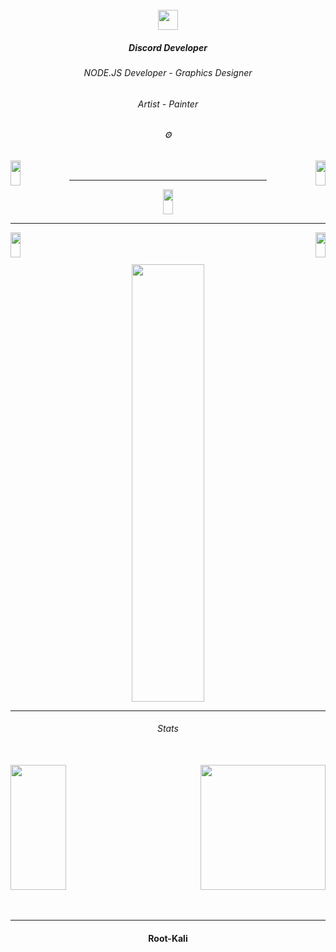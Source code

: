
<br/>

<div align="center">
<img src="https://media.discordapp.net/attachments/900111005059801138/953073684703232001/MafiaSnake_-_V2.png" align="center" height="32" width="32" />
</div>

##### <div align="center">Discord Developer</div>  

###### <div align="center">NODE.JS Developer - Graphics Designer</div>  

###### <div align="center">Artist - Painter</div>

###### <div align="center">⚙️</div>




<div align="left">
<a href="https://youtube.com/channel/UCXbSf-mBetjGSR_Eq7Ajesw"><img src="https://cdn.discordapp.com/attachments/865598508924796978/970638029322604574/youtube.png" align="left" height="40" style="width: 18%" ></a></div>



<div align="right">
<a href="https://aparat.com/p.a.r.z.i.v.a.l/live"><img src="https://cdn.discordapp.com/attachments/865598508924796978/970638029138046976/aparat.png" align="right" height="40" style="width: 18%" ></a></div>
<br/>

----

<div align="center">
<a href="https://instagram.com/parzivalw_"><img src="https://cdn.discordapp.com/attachments/865598508924796978/970638029607829554/instagram.png" align="center" height="40" style="width: 18%" ><a/></div>

----

<div align="left">
<a href="https://discord.gg/"><img src="https://cdn.discordapp.com/attachments/865598508924796978/970638028945125406/discord.png" align="left" height="40" style="width: 18%" ><a/></div>


<div align="right">
<a href="mailto:abolparzival@gmail.com"><img src="https://cdn.discordapp.com/attachments/865598508924796978/970633694568144927/gmail.png" align="right" height="40" style="width: 18%" ></a></div>
<br/><br/><br/>



<div align="center">
<img src="https://cdn.discordapp.com/attachments/865598508924796978/970738640303042590/profile_parzival_git.png" align="center" height="700" style="width: 48%" />
</div>


----

###### <div align="center">Stats</div><br/>

<div align="left"><img src="https://github-readme-stats.vercel.app/api?username=parzivalw00&theme=great-gatsby" align="left" height="200" style="width: 42%" /></div>


<div align="right"><img src="https://github-readme-stats.vercel.app/api/top-langs/?username=parzivalw00&theme=great-gatsby" align="center" height="200" right="width: 42%" /></div>
<br/><br/>

----
#### <div align="center">Root-Kali</div>

